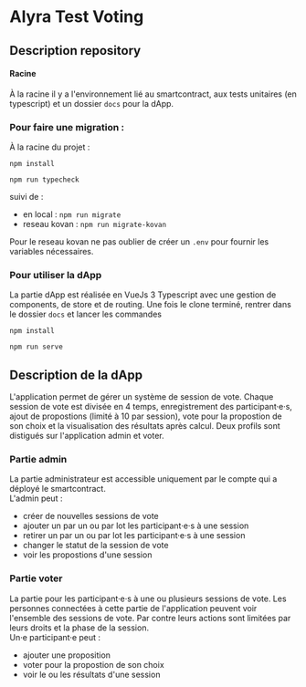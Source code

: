 # Alyra Test Voting

## Description repository
#### Racine 
À la racine il y a l'environnement lié au smartcontract, aux tests unitaires (en typescript) 
et un dossier `docs` pour la dApp.

### Pour faire une migration :
À la racine du projet :

`npm install`

`npm run typecheck`

suivi de :
- en local : `npm run migrate`
- reseau kovan : `npm run migrate-kovan`

Pour le reseau kovan ne pas oublier de créer un `.env` pour fournir les variables nécessaires.


### Pour utiliser la dApp
La partie dApp est réalisée en VueJs 3 Typescript avec une gestion de components, 
de store et de routing.
Une fois le clone terminé, rentrer dans le dossier  `docs` et lancer les commandes 

`npm install`

`npm run serve`

## Description de la dApp
L'application permet de gérer un système de session de vote. Chaque session de vote est divisée 
en 4 temps, enregistrement des participant·e·s, ajout de propostions (limité à 10 par session),
vote pour la propostion de son choix et la visualisation des résultats après calcul.
Deux profils sont distigués sur l'application admin et voter.
### Partie admin 
La partie administrateur est accessible uniquement par le compte qui a déployé 
le smartcontract.  
L'admin peut :
- créer de nouvelles sessions de vote
- ajouter un par un ou par lot les participant·e·s à une session
- retirer un par un ou par lot les participant·e·s à une session 
- changer le statut de la session de vote
- voir les propostions d'une session
### Partie voter
La partie pour les participant·e·s à une ou plusieurs sessions de vote.
Les personnes connectées à cette partie de l'application peuvent voir l'ensemble 
des sessions de vote. Par contre leurs actions sont limitées par leurs droits et
la phase de la session.  
Un·e participant·e peut :
- ajouter une proposition
- voter pour la propostion de son choix
- voir le ou les résultats d'une session
